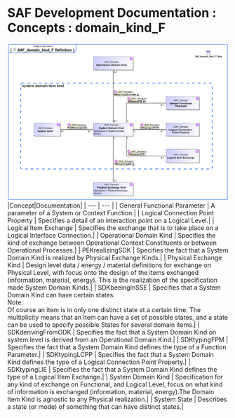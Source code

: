 # SAF Development Documentation : Concepts : domain_kind_F 
![SAF_domain_kind_F Definition.svg](./diagrams/SAF_domain_kind_F-Definition.svg)
|Concept|Documentation|
| --- | --- |
| General Functional Parameter | A parameter of a System or Context Function.|
| Logical Connection Point Property | Specifies a detail of an interaction point on a Logical Level.|
| Logical Item Exchange | Specifies the exchange that is to take place on a Logical Interface Connection.|
| Operational Domain Kind | Specifies the kind of exchange between Operational Context Constituents or between Operational Processes.|
| PEKrealizingSDK | Specifies the fact that a System Domain Kind is realized by Physical Exchange Kinds.|
| Physical Exchange Kind | Design level data / energy / material definitions for exchange on Physical Level, with focus onto the design of the items exchanged (information, material, energy). This is the realization of the specification  made System Domain Kinds.|
| SDKbeeingInSSE | Specifies that a System Domain Kind can have certain states.<br>Note:<br>Of course an item is in only one distinct state at a certain time. The multiplicity means that an Item can have a set of possible states, and a state can be used to specify possible States for several domain items.|
| SDKderivingFromODK | Specifies the fact that a System Domain Kind on system level is derived from an Operational Domain Kind.|
| SDKtypingFPM | Specifies the fact that a System Domain Kind defines the type of a Function Parameter.|
| SDKtypingLCPP | Specifies the fact that a System Domain Kind defines the type of a Logical Connection Point Property.|
| SDKtypingLIE | Specifies the fact that a System Domain Kind defines the type of a Logical Item Exchange.|
| System Domain Kind | Specification for any kind of exchange on Functional, and Logical Level, focus on what kind of information is exchanged (information, material, energy).The Domain Item Kind is agnostic to any Physical realization.|
| System State | Describes a state (or mode) of something that can have distinct states.|
